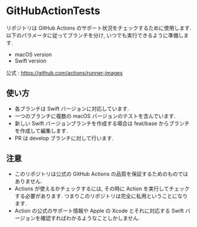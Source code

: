 # GitHubActionTests

リポジトリは GitHub Actions のサポート状況をチェックするために使用します. 以下のパラメータに従ってブランチを分け, いつでも実行できるように準備します.

- macOS version
- Swift version

公式 : https://github.com/actions/runner-images

## 使い方

- 各ブランチは Swift バージョンに対応しています.
- 一つのブランチに複数の macOS バージョンのテストを含んでいます.
- 新しい Swift バージョンブランチを作成する場合は feat/base からブランチを作成して編集します.
- PR は develop ブランチに対して行います.

## 注意

- このリポジトリは公式の GitHub Actions の品質を保証するためのものではありません.
- Actions が使えるかチェックするには, その時に Action を実行してチェックする必要があります. つまりこのリポジトリは完全に私用ということになります.
- Action の公式のサポート情報や Apple の Xcode とそれに対応する Swift バージョンを確認すればわかるようなことしかしません.
